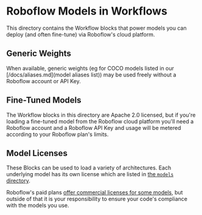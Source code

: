# Roboflow Models in Workflows

This directory contains the Workflow blocks that power models
you can deploy (and often fine-tune) via Roboflow's cloud platform.

## Generic Weights

When available, generic weights (eg for COCO models listed in
our [/docs/aliases.md](model aliases list)) may be used freely
without a Roboflow account or API Key.

## Fine-Tuned Models

The Workflow blocks in this directory are Apache 2.0 licensed,
but if you're loading a fine-tuned model from the Roboflow cloud
platform you'll need a Roboflow account and a Roboflow API Key
and usage will be metered according to your Roboflow plan's limits.

## Model Licenses

These Blocks can be used to load a variety of architectures. Each
underlying model has its own license which are listed in
[the `models` directory](/inference/models).

Roboflow's paid plans [offer commercial licenses for some models](https://roboflow.com/licensing),
but outside of that it is your responsibility to ensure your code's
compliance with the models you use.